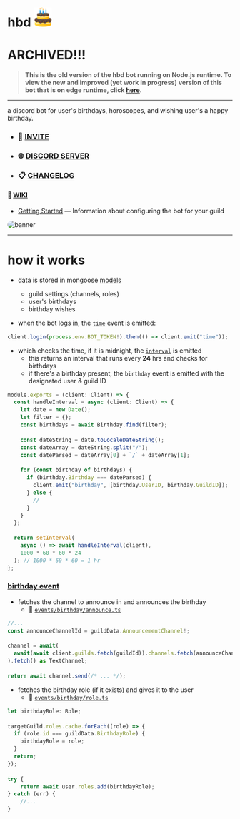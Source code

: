 # hbd <img src="/assets/avatar.gif" style="width:40px">

# ARCHIVED!!!
> **This is the old version of the hbd bot running on Node.js runtime. To view the new and improved (yet work in progress) version of this bot that is on edge runtime, click [here](https://github.com/clxrityy/mjanglin.com/tree/hbd).**

---

a discord bot for user's birthdays, horoscopes, and wishing user's a happy birthday.


- ### 🔗 [INVITE](https://discord.com/oauth2/authorize?client_id=1211045842362966077&permissions=2415921152&scope=bot)
- ### 🌐 [DISCORD SERVER](https://discord.gg/n65AVpTFNf)

- ### 📋 [CHANGELOG](/CHANGELOG.md)

#### 📖 [WIKI](https://github.com/clxrityy/hbd/wiki)
- [Getting Started](https://github.com/clxrityy/hbd/wiki/Getting-Started) — Information about configuring the bot for your guild

<img src="/assets/banner-rounded.gif" alt="banner" style="height:150px;width:375px;border-radius:30px" />

---

# how it works

- data is stored in mongoose [models](https://mongoosejs.com/docs/models.html)

  - guild settings (channels, roles)
  - user's birthdays
  - birthday wishes

- when the bot logs in, the [`time`](./src/events/time) event is emitted:

```ts
client.login(process.env.BOT_TOKEN!).then(() => client.emit("time"));
```

- which checks the time, if it is midnight, the [`interval`](./src/events/interval) is emitted
  - this returns an interval that runs every **24** hrs and checks for birthdays
  - if there's a birthday present, the `birthday` event is emitted with the designated user & guild ID

```ts
module.exports = (client: Client) => {
  const handleInterval = async (client: Client) => {
    let date = new Date();
    let filter = {};
    const birthdays = await Birthday.find(filter);

    const dateString = date.toLocaleDateString();
    const dateArray = dateString.split("/");
    const dateParsed = dateArray[0] + `/` + dateArray[1];

    for (const birthday of birthdays) {
      if (birthday.Birthday === dateParsed) {
        client.emit("birthday", [birthday.UserID, birthday.GuildID]);
      } else {
        //
      }
    }
  };

  return setInterval(
    async () => await handleInterval(client),
    1000 * 60 * 60 * 24
  ); // 1000 * 60 * 60 = 1 hr
};
```

### [birthday event](./src/events/birthday/)

- fetches the channel to announce in and announces the birthday 
    - 🔗 [`events/birthday/announce.ts`](./src/events/birthday/announce.ts)

```ts
//...
const announceChannelId = guildData.AnnouncementChannel!;

channel = await(
  await(await client.guilds.fetch(guildId)).channels.fetch(announceChannelId)
).fetch() as TextChannel;

return await channel.send(/* ... */);
```

- fetches the birthday role (if it exists) and gives it to the user
    - 🔗 [`events/birthday/role.ts`](./src/events/birthday/role.ts)

```ts
let birthdayRole: Role;

targetGuild.roles.cache.forEach((role) => {
  if (role.id === guildData.BirthdayRole) {
    birthdayRole = role;
  }
  return;
});

try {
    return await user.roles.add(birthdayRole);
} catch (err) {
    //...
}
```